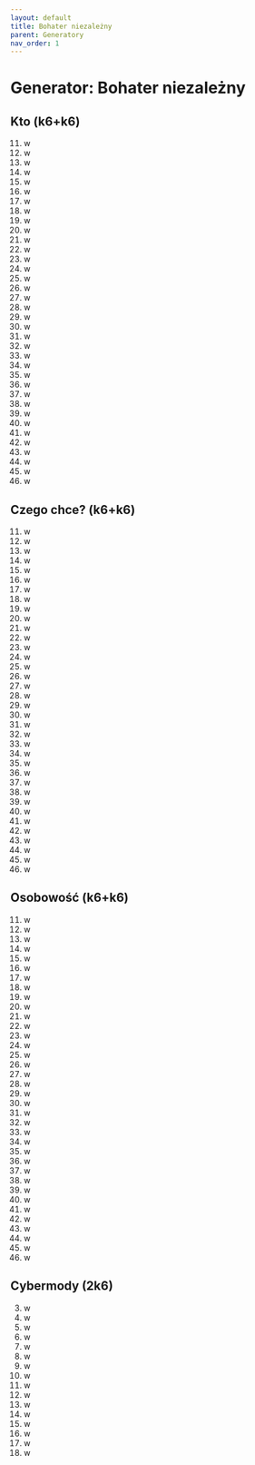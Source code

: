```yaml
---
layout: default
title: Bohater niezależny
parent: Generatory
nav_order: 1
---
```


# Generator: Bohater niezależny

## Kto (k6+k6)

11. w
12. w
13. w
14. w
15. w
16. w
21. w
22. w
23. w
24. w
25. w
26. w
31. w
32. w
33. w
34. w
35. w
36. w
41. w
42. w
43. w
44. w
45. w
46. w
51. w
52. w
53. w
54. w
55. w
56. w
61. w
62. w
63. w
64. w
65. w
66. w

## Czego chce? (k6+k6)

11. w
12. w
13. w
14. w
15. w
16. w
21. w
22. w
23. w
24. w
25. w
26. w
31. w
32. w
33. w
34. w
35. w
36. w
41. w
42. w
43. w
44. w
45. w
46. w
51. w
52. w
53. w
54. w
55. w
56. w
61. w
62. w
63. w
64. w
65. w
66. w

## Osobowość (k6+k6)

11. w
12. w
13. w
14. w
15. w
16. w
21. w
22. w
23. w
24. w
25. w
26. w
31. w
32. w
33. w
34. w
35. w
36. w
41. w
42. w
43. w
44. w
45. w
46. w
51. w
52. w
53. w
54. w
55. w
56. w
61. w
62. w
63. w
64. w
65. w
66. w

## Cybermody (2k6)

3. w
4. w
5. w
6. w
7. w
8. w
9. w
10. w
11. w
12. w
13. w
14. w
15. w
16. w
17. w
18. w
